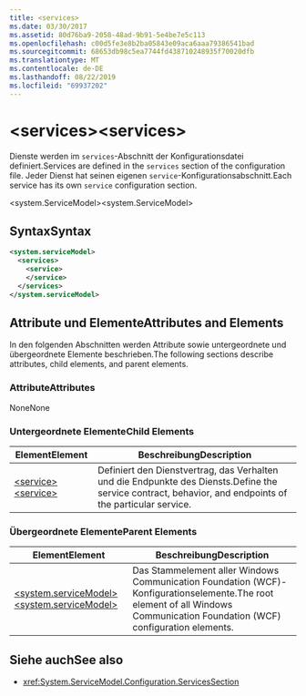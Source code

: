 ```yaml
---
title: <services>
ms.date: 03/30/2017
ms.assetid: 80d76ba9-2058-48ad-9b91-5e4be7e5c113
ms.openlocfilehash: c00d5fe3e8b2ba05843e09aca6aaa79386541bad
ms.sourcegitcommit: 68653db98c5ea7744fd438710248935f70020dfb
ms.translationtype: MT
ms.contentlocale: de-DE
ms.lasthandoff: 08/22/2019
ms.locfileid: "69937202"
---
```

# <a name="services"></a><span data-ttu-id="2cc79-101">\<services></span><span class="sxs-lookup"><span data-stu-id="2cc79-101">\<services></span></span>
<span data-ttu-id="2cc79-102">Dienste werden im `services`-Abschnitt der Konfigurationsdatei definiert.</span><span class="sxs-lookup"><span data-stu-id="2cc79-102">Services are defined in the `services` section of the configuration file.</span></span> <span data-ttu-id="2cc79-103">Jeder Dienst hat seinen eigenen `service`-Konfigurationsabschnitt.</span><span class="sxs-lookup"><span data-stu-id="2cc79-103">Each service has its own `service` configuration section.</span></span>  
  
 <span data-ttu-id="2cc79-104">\<system.ServiceModel></span><span class="sxs-lookup"><span data-stu-id="2cc79-104">\<system.ServiceModel></span></span>  
  
## <a name="syntax"></a><span data-ttu-id="2cc79-105">Syntax</span><span class="sxs-lookup"><span data-stu-id="2cc79-105">Syntax</span></span>  
  
```xml  
<system.serviceModel>
  <services>
    <service>
    </service>
  </services>
</system.serviceModel>
```  
  
## <a name="attributes-and-elements"></a><span data-ttu-id="2cc79-106">Attribute und Elemente</span><span class="sxs-lookup"><span data-stu-id="2cc79-106">Attributes and Elements</span></span>  
 <span data-ttu-id="2cc79-107">In den folgenden Abschnitten werden Attribute sowie untergeordnete und übergeordnete Elemente beschrieben.</span><span class="sxs-lookup"><span data-stu-id="2cc79-107">The following sections describe attributes, child elements, and parent elements.</span></span>  
  
### <a name="attributes"></a><span data-ttu-id="2cc79-108">Attribute</span><span class="sxs-lookup"><span data-stu-id="2cc79-108">Attributes</span></span>  
 <span data-ttu-id="2cc79-109">None</span><span class="sxs-lookup"><span data-stu-id="2cc79-109">None</span></span>  
  
### <a name="child-elements"></a><span data-ttu-id="2cc79-110">Untergeordnete Elemente</span><span class="sxs-lookup"><span data-stu-id="2cc79-110">Child Elements</span></span>  
  
|<span data-ttu-id="2cc79-111">Element</span><span class="sxs-lookup"><span data-stu-id="2cc79-111">Element</span></span>|<span data-ttu-id="2cc79-112">Beschreibung</span><span class="sxs-lookup"><span data-stu-id="2cc79-112">Description</span></span>|  
|-------------|-----------------|  
|[<span data-ttu-id="2cc79-113">\<service></span><span class="sxs-lookup"><span data-stu-id="2cc79-113">\<service></span></span>](service.md)|<span data-ttu-id="2cc79-114">Definiert den Dienstvertrag, das Verhalten und die Endpunkte des Diensts.</span><span class="sxs-lookup"><span data-stu-id="2cc79-114">Define the service contract, behavior, and endpoints of the particular service.</span></span>|  
  
### <a name="parent-elements"></a><span data-ttu-id="2cc79-115">Übergeordnete Elemente</span><span class="sxs-lookup"><span data-stu-id="2cc79-115">Parent Elements</span></span>  
  
|<span data-ttu-id="2cc79-116">Element</span><span class="sxs-lookup"><span data-stu-id="2cc79-116">Element</span></span>|<span data-ttu-id="2cc79-117">Beschreibung</span><span class="sxs-lookup"><span data-stu-id="2cc79-117">Description</span></span>|  
|-------------|-----------------|  
|[<span data-ttu-id="2cc79-118">\<system.serviceModel></span><span class="sxs-lookup"><span data-stu-id="2cc79-118">\<system.serviceModel></span></span>](system-servicemodel.md)|<span data-ttu-id="2cc79-119">Das Stammelement aller Windows Communication Foundation (WCF)-Konfigurationselemente.</span><span class="sxs-lookup"><span data-stu-id="2cc79-119">The root element of all Windows Communication Foundation (WCF) configuration elements.</span></span>|  
  
## <a name="see-also"></a><span data-ttu-id="2cc79-120">Siehe auch</span><span class="sxs-lookup"><span data-stu-id="2cc79-120">See also</span></span>

- <xref:System.ServiceModel.Configuration.ServicesSection>

